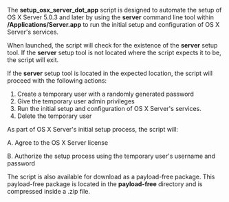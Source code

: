 The **setup_osx_server_dot_app** script is designed to automate the setup of OS X Server 5.0.3 and later by using the **server** command line tool within **/Applications/Server.app** to run the initial setup and configuration of OS X Server's services.

When launched, the script will check for the existence of the **server** setup tool. If the **server** setup tool is not located where the script expects it to be, the script will exit. 

If the **server** setup tool is located in the expected location, the script will proceed with the following actions:

1. Create a temporary user with a randomly generated password
2. Give the temporary user admin privileges
3. Run the initial setup and configuration of OS X Server's services.
4. Delete the temporary user

As part of OS X Server's initial setup process, the script will:

A. Agree to the OS X Server license

B. Authorize the setup process using the temporary user's username and password

The script is also available for download as a payload-free package. This payload-free package is located in the **payload-free** directory and is compressed inside a .zip file.
